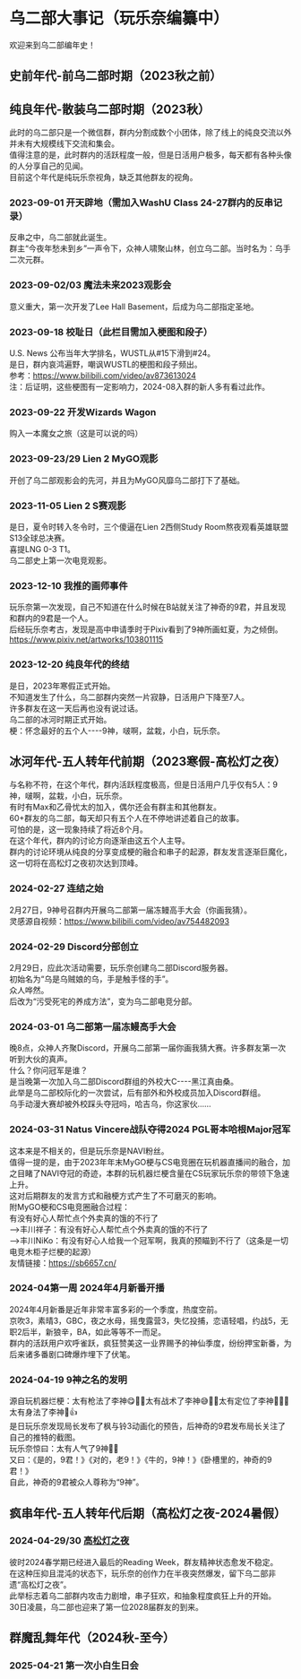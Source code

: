 # 乌二部大事记（玩乐奈编纂中）

欢迎来到乌二部编年史！

## 史前年代-前乌二部时期（2023秋之前）

## 纯良年代-散装乌二部时期（2023秋）

此时的乌二部只是一个微信群，群内分割成数个小团体，除了线上的纯良交流以外并未有大规模线下交流和集会。\
值得注意的是，此时群内的活跃程度一般，但是日活用户极多，每天都有各种头像的人分享自己的见闻。\
目前这个年代是纯玩乐奈视角，缺乏其他群友的视角。

### **2023-09-01** 开天辟地（需加入WashU Class 24-27群内的反串记录）

反串之中，乌二部就此诞生。\
群主“今夜年愁未到乡”一声令下，众神人啸聚山林，创立乌二部。当时名为：乌手二次元群。

### **2023-09-02/03** 魔法未来2023观影会

意义重大，第一次开发了Lee Hall Basement，后成为乌二部指定圣地。

### **2023-09-18** 校耻日（此栏目需加入梗图和段子）

U.S. News 公布当年大学排名，WUSTL从#15下滑到#24。\
是日，群内哀鸿遍野，嘲讽WUSTL的梗图和段子频出。\
参考：https://www.bilibili.com/video/av873613024 \
注：后证明，这些梗图有一定影响力，2024-08入群的新人多有看过此作。

### **2023-09-22** 开发Wizards Wagon

购入一本魔女之旅（这是可以说的吗）

### **2023-09-23/29** Lien 2 MyGO观影

开创了乌二部观影会的先河，并且为MyGO风靡乌二部打下了基础。

### **2023-11-05** Lien 2 S赛观影

是日，夏令时转入冬令时，三个傻逼在Lien 2西侧Study Room熬夜观看英雄联盟S13全球总决赛。\
喜提LNG 0-3 T1。\
乌二部史上第一次电竞观影。

### **2023-12-10** 我推的画师事件

玩乐奈第一次发现，自己不知道在什么时候在B站就关注了神奇的9君，并且发现和群内的9君是一个人。\
后经玩乐奈考古，发现是高中申请季时于Pixiv看到了9神所画虹夏，为之倾倒。\
https://www.pixiv.net/artworks/103801115

### **2023-12-20** 纯良年代的终结

是日，2023年寒假正式开始。\
不知道发生了什么，乌二部群内突然一片寂静，日活用户下降至7人。\
许多群友在这一天后再也没有说过话。\
乌二部的冰河时期正式开始。\
梗：怀念最好的五个人----9神，啵啊，盆栽，小白，玩乐奈。

## 冰河年代-五人转年代前期（2023寒假-高松灯之夜）

与名称不符，在这个年代，群内活跃程度极高，但是日活用户几乎仅有5人：9神，啵啊，盆栽，小白，玩乐奈。\
有时有Max和乙骨忧太的加入，偶尔还会有群主和其他群友。\
60+群友的乌二部，每天却只有五个人在不停地讲述着自己的故事。\
可怕的是，这一现象持续了将近8个月。\
在这个年代，群内的讨论方向逐渐由这五个人主导。\
群内的讨论环境从纯良的分享变成梗的融合和串子的起源，群友发言逐渐巨魔化，这一切将在高松灯之夜初次达到顶峰。

### **2024-02-27** 连结之始

2月27日，9神号召群内开展乌二部第一届冻鳗高手大会（你画我猜）。\
灵感源自视频：https://www.bilibili.com/video/av754482093

### **2024-02-29** Discord分部创立

2月29日，应此次活动需要，玩乐奈创建乌二部Discord服务器。\
初始名为“乌是乌贼娘的乌，手是触手怪的手”。\
众人哗然。\
后改为“污受死宅的养成方法”，变为乌二部电竞分部。

### **2024-03-01** 乌二部第一届冻鳗高手大会

晚8点，众神人齐聚Discord，开展乌二部第一届你画我猜大赛。许多群友第一次听到大伙的真声。\
什么？你问冠军是谁？\
是当晚第一次加入乌二部Discord群组的外校大C----黑江真由桑。\
此举是乌二部校际化的一次尝试，后有部外和外校成员加入Discord群组。\
乌手动漫大赛却被外校踩头夺冠吗，哈吉乌，你这家伙……

### **2024-03-31** Natus Vincere战队夺得2024 PGL哥本哈根Major冠军

这本来是不相关的，但是玩乐奈是NAVI粉丝。\
值得一提的是，由于2023年年末MyGO梗与CS电竞圈在玩机器直播间的融合，加之目睹了NAVI夺冠的奇迹，本群的玩机器烂梗含量在CS玩家玩乐奈的带领下急速上升。\
这对后期群友的发言方式和融梗方式产生了不可磨灭的影响。\
附MyGO梗和CS电竞圈融合过程：\
有没有好心人帮忙点个外卖真的饿的不行了\
-->丰川祥子：有没有好心人帮忙点个外卖真的饿的不行了\
-->丰川NiKo：有没有好心人给我⼀个冠军啊，我真的预瞄到不行了（这条是一切电竞木柜子烂梗的起源）\
友情链接：https://sb6657.cn/

### **2024-04第一周** 2024年4月新番开播

2024年4月新番是近年非常丰富多彩的一个季度，热度空前。\
京吹3，素晴3，GBC，夜之水母，摇曳露营3，失忆投捕，恋语轻唱，约战5，无职2后半，新狼辛，BA，如此等等不一而足。\
群内的活跃用户欢呼雀跃，疯狂赞美这一业界赐予的神仙季度，纷纷押宝新番，为后来诸多番剧口碑爆炸埋下了伏笔。

### **2024-04-19** 9神之名的发明

源自玩机器烂梗：太有枪法了李神😋👍🏻太有战术了李神😅👍🏻太有定位了李神🥳👍🏻太有身法了李神🤣👍\
是日玩乐奈发现局长发布了枫与铃3动画化的预告，后神奇的9君发布局长关注了自己的推特的截图。\
玩乐奈惊曰：太有人气了9神👍🏻\
又曰：《是的，9君！》《对的，老9！》《牛的，9神！》《卧槽里的，神奇的9君！》\
自此，神奇的9君被众人尊称为“9神”。

## 疯串年代-五人转年代后期（高松灯之夜-2024暑假）

### **2024-04-29/30** [高松灯之夜](../02-术语词典/高松灯之夜.md)

彼时2024春学期已经进入最后的Reading Week，群友精神状态愈发不稳定。\
在这种压抑且混沌的状态下，玩乐奈的创作力在半夜突然爆发，留下乌二部非遗“高松灯之夜”。\
此举标志着乌二部群内攻击力剧增，串子狂欢，和抽象程度疯狂上升的开始。\
30日凌晨，乌二部也迎来了第一位2028届群友的到来。

## 群魔乱舞年代（2024秋-至今）

### **2025-04-21** 第一次小白生日会
